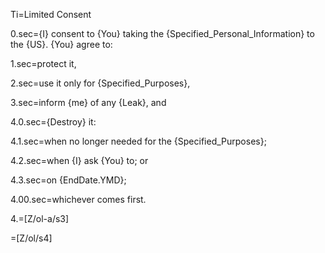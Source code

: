 Ti=Limited Consent

0.sec={I} consent to {You} taking the {Specified_Personal_Information} to the {US}.  {You} agree to:

1.sec=protect it,

2.sec=use it only for {Specified_Purposes},

3.sec=inform {me} of any {Leak}, and 

4.0.sec={Destroy} it:

4.1.sec=when no longer needed for the {Specified_Purposes};

4.2.sec=when {I} ask {You} to; or

4.3.sec=on {EndDate.YMD};

4.00.sec=whichever comes first.

4.=[Z/ol-a/s3]

=[Z/ol/s4]
